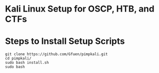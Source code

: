 # Kali Linux Setup for OSCP, HTB, and CTFs



# Steps to Install Setup Scripts


```
git clone https://github.com/Gfuen/pimpkali.git
cd pimpkali/
sudo bash install.sh
sudo bash 
```

